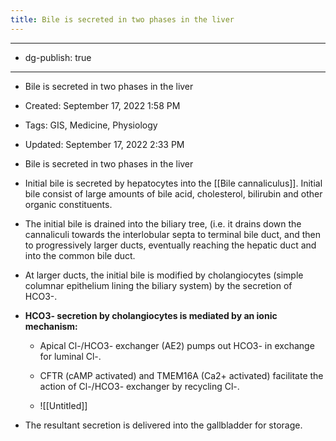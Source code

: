 ```yaml
---
title: Bile is secreted in two phases in the liver
---
```


- --

- dg-publish: true

- --

- Bile is secreted in two phases in the liver

- Created: September 17, 2022 1:58 PM

- Tags: GIS, Medicine, Physiology

- Updated: September 17, 2022 2:33 PM

- Bile is secreted in two phases in the liver

- Initial bile is secreted by hepatocytes into the [[Bile cannaliculus]]. Initial bile consist of large amounts of bile acid, cholesterol, bilirubin and other organic constituents. 

- The initial bile is drained into the biliary tree, (i.e. it drains down the cannaliculi towards the interlobular septa to terminal bile duct, and then to progressively larger ducts, eventually reaching the hepatic duct and into the common bile duct. 

- At larger ducts, the initial bile is modified by cholangiocytes (simple columnar epithelium lining the biliary system) by the secretion of HCO3-. 

- **HCO3- secretion by cholangiocytes is mediated by an ionic mechanism:**
	 - Apical Cl-/HCO3- exchanger (AE2) pumps out HCO3- in exchange for luminal Cl-.

	 - CFTR (cAMP activated) and TMEM16A (Ca2+ activated) facilitate the action of Cl-/HCO3- exchanger by recycling Cl-.

	 - ![[Untitled]]

- The resultant secretion is delivered into the gallbladder for storage.
